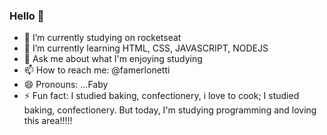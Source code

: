 ### Hello 👋



- 🔭 I’m currently studying on rocketseat
- 🌱 I’m currently learning HTML, CSS, JAVASCRIPT, NODEJS
- 💬 Ask me about what I'm enjoying studying
- 📫 How to reach me: @famerlonetti
- 😄 Pronouns: ...Faby
- ⚡ Fun fact: I studied baking, confectionery, i love to cook; I studied baking, confectionery. But today, I'm studying programming and loving this area!!!!!

